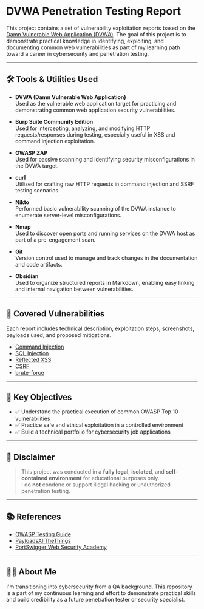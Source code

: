 # DVWA Penetration Testing Report

This project contains a set of vulnerability exploitation reports based on the [Damn Vulnerable Web Application (DVWA)](https://owasp.org/www-project-damn-vulnerable-web-sockets/). The goal of this project is to demonstrate practical knowledge in identifying, exploiting, and documenting common web vulnerabilities as part of my learning path toward a career in cybersecurity and penetration testing.

---
## 🛠 Tools & Utilities Used

- **DVWA (Damn Vulnerable Web Application)**  
  Used as the vulnerable web application target for practicing and demonstrating common web application security vulnerabilities.

- **Burp Suite Community Edition**  
  Used for intercepting, analyzing, and modifying HTTP requests/responses during testing, especially useful in XSS and command injection exploitation.

- **OWASP ZAP**  
  Used for passive scanning and identifying security misconfigurations in the DVWA target.

- **curl**  
  Utilized for crafting raw HTTP requests in command injection and SSRF testing scenarios.

- **Nikto**  
  Performed basic vulnerability scanning of the DVWA instance to enumerate server-level misconfigurations.

- **Nmap**  
  Used to discover open ports and running services on the DVWA host as part of a pre-engagement scan.

- **Git**  
  Version control used to manage and track changes in the documentation and code artifacts.

- **Obsidian**  
  Used to organize structured reports in Markdown, enabling easy linking and internal navigation between vulnerabilities.

---
## 📌 Covered Vulnerabilities

Each report includes technical description, exploitation steps, screenshots, payloads used, and proposed mitigations.

- [Command Injection](report/command-injection.md)
- [SQL Injection](report/sql-injection.md)
- [Reflected XSS](report/reflected-xss.md)
- [CSRF](/report/CSRF.md)
- [brute-force](/report/burte-force.md)
---
## 🎯 Key Objectives

- ✅ Understand the practical execution of common OWASP Top 10 vulnerabilities
- ✅ Practice safe and ethical exploitation in a controlled environment
- ✅ Build a technical portfolio for cybersecurity job applications

---
## 🚨 Disclaimer

> This project was conducted in a **fully legal**, **isolated**, and **self-contained environment** for educational purposes only.  
> I do **not** condone or support illegal hacking or unauthorized penetration testing.

---
## 📚 References

- [OWASP Testing Guide](https://owasp.org/www-project-web-security-testing-guide/)
- [PayloadsAllTheThings](https://github.com/swisskyrepo/PayloadsAllTheThings)
- [PortSwigger Web Security Academy](https://portswigger.net/web-security)

---
## 🙋‍♂️ About Me

I'm transitioning into cybersecurity from a QA background. This repository is a part of my continuous learning and effort to demonstrate practical skills and build credibility as a future penetration tester or security specialist.
 
